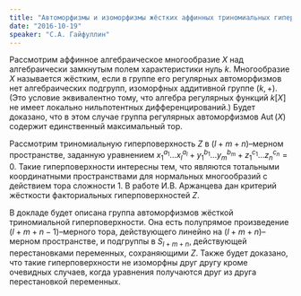 ```yaml
---
title: "Автоморфизмы и изоморфизмы жёстких аффинных триномиальных гиперповерхностей (по совместной работе с И.В. Аржанцевым)"
date: "2016-10-19"
speaker: "С.А. Гайфуллин"
---
```

Рассмотрим аффинное алгебраическое многообразие $X$ над алгебраически
замкнутым полем характеристики нуль $k$. Многообразие $X$ называется жёстким,
если в группе его регулярных автоморфизмов нет алгебраических подгрупп,
изоморфных аддитивной группе $(k,+)$. (Это условие эквивалентно тому, что
алгебра регулярных функций $k[X]$ не имеет локально нильпотентных
дифференцирований.) Будет доказано, что в этом случае группа регулярных
автоморфизмов $\operatorname{Aut}(X)$ содержит единственный максимальный тор.

Рассмотрим триномиальную гиперповерхность $Z$ в $(l+m+n)$–мерном пространстве,
заданную уравнением
$x_1^{a_1}…x_l^{a_l}+y_1^{b_1}…y_m^{b_m}+z_1^{c_1}…z_n^{c_n}=0$. Такие
гиперповерхности интересны тем, что являются тотальными координатными
пространствами для нормальных многообразий с действием тора сложности 1. В
работе И.В. Аржанцева дан критерий жёсткости факториальных гиперповерхностей
$Z$.

В докладе будет описана группа автоморфизмов жёсткой триномиальной
гиперповерхности. Она есть полупрямое произведение $(l+m+n-1)$–мерного тора,
действующего линейно на $(l+m+n)$–мерном пространстве, и подгруппы в
$S_{l+m+n}$, действующей перестановками переменных, сохраняющими $Z$. Также
будет доказано, что такие гиперповерхности не изоморфны друг другу кроме
очевидных случаев, когда уравнения получаются друг из друга перестановкой
переменных.

